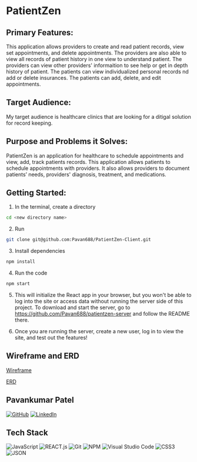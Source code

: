# PatientZen

## Primary Features:
This application allows providers to create and read patient records, view set appointments, and delete appointments.
The providers are also able to view all records of patient history in one view to understand patient.
The providers can view other providers' informaition to see help or get in depth history of patient.
The patients can view individualized personal records nd add or delete insurances.
The patients can add, delete, and edit appointments. 

## Target Audience:
My target audience is healthcare clinics that are looking for a ditigal solution for record keeping. 

## Purpose and Problems it Solves:
PatientZen is an application for healthcare to schedule appointments and view, add, track patients records. This application allows patients to schedule appointments with providers. It also allows providers to document patients’ needs, providers' diagnosis, treatment, and medications. 

## Getting Started:


1. In the terminal, create a directory
```bash
cd <new directory name>
```

2. Run 
```bash
git clone git@github.com:Pavan688/PatientZen-Client.git
```

3. Install dependencies
```bash
npm install
```
4. Run the code
```bash
npm start
```
5. This will initialize the React app in your browser, but you won't be able to log into the site or access data without running the server side of this project. To download and start the server, go to https://github.com/Pavan688/patientzen-server and follow the README there.

6. Once you are running the server, create a new user, log in to view the site, and test out the features!

## Wireframe and ERD

[Wireframe](https://miro.com/app/board/uXjVPgoI7T4=/?share_link_id=520751640682)

[ERD](https://dbdiagram.io/d/6404fa07296d97641d858f28)

## Pavankumar Patel
[![GitHub](https://img.shields.io/badge/github-%23121011.svg?style=for-the-badge&logo=github&logoColor=white)](https://github.com/Pavan688)
[![LinkedIn](https://img.shields.io/badge/linkedin-%230077B5.svg?style=for-the-badge&logo=linkedin&logoColor=white)](https://www.linkedin.com/in/pavankumar-patel-916597265/)

## Tech Stack


![JavaScript](https://img.shields.io/badge/javascript-FFD700.svg?style=for-the-badge&logo=javascript&logoColor=black)
![REACT.js](https://img.shields.io/badge/react-61DBFB.svg?style=for-the-badge&logo=react&logoColor=black)
![Git](https://img.shields.io/badge/git-%23F05033.svg?style=for-the-badge&logo=git&logoColor=white)
![NPM](https://img.shields.io/badge/NPM-%23CB3837.svg?style=for-the-badge&logo=npm&logoColor=white)
![Visual Studio Code](https://img.shields.io/badge/Visual%20Studio%20Code-0078d7.svg?style=for-the-badge&logo=visual-studio-code&logoColor=white)
![CSS3](https://img.shields.io/badge/%20CSS3-0078d7.svg?style=for-the-badge&logo=css3&logoColor=white)
![JSON](https://img.shields.io/badge/%20JSON-36454F.svg?style=for-the-badge&logo=json&logoColor=white)

